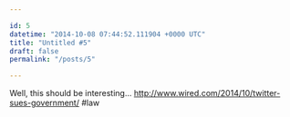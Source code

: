 ```yaml
---

id: 5
datetime: "2014-10-08 07:44:52.111904 +0000 UTC"
title: "Untitled #5"
draft: false
permalink: "/posts/5"

---
```


Well, this should be interesting... http://www.wired.com/2014/10/twitter-sues-government/ #law
